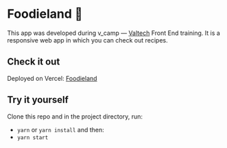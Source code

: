 # Foodieland 🥗

This app was developed during v_camp — [Valtech](https://www.valtech.com/pt-br/) Front End training. It is a responsive web app in which you can check out recipes.

## Check it out

Deployed on Vercel: [Foodieland](https://v-food-beryl.vercel.app/)

## Try it yourself

Clone this repo and in the project directory, run:

* `yarn` or `yarn install` and then:
* `yarn start`
